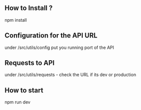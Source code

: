

## How to Install ?
npm install

## Configuration for the API URL
under /src/utils/config put you running port of the API

## Requests to API
under /src/utils/requests - check the URL if its dev or production

## How to start 
npm run dev

